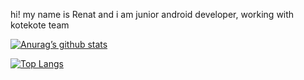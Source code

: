 hi! my name is Renat and i am junior android developer, working with kotekote team

[![Anurag’s github stats](https://github-readme-stats.vercel.app/api?username=Ayni9)](https://github.com/Ayni9)

[![Top Langs](https://github-readme-stats.vercel.app/api/top-langs/?username=Ayni9&layout=compact)](https://github.com/Ayni9)
